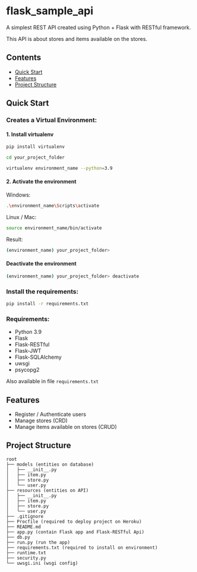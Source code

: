 # flask_sample_api 

A simplest REST API created using Python + Flask with RESTful framework. 

This API is about stores and items available on the stores.

## Contents

- [Quick Start](#quick-start)
- [Features](#features)
- [Project Structure](#structure)


## <a name="quick-start"></a>Quick Start


### Creates a Virtual Environment:

#### 1. Install virtualenv

```bash
pip install virtualenv

cd your_project_folder

virtualenv environment_name --python=3.9
```

#### 2. Activate the environment

Windows:
```bash
.\environment_name\Scripts\activate
```

Linux / Mac:
```bash
source environment_name/bin/activate
```

Result:
```bash
(environment_name) your_project_folder>
```

#### Deactivate the environment
```bash
(environment_name) your_project_folder> deactivate
```

### Install the requirements:
```bash
pip install -r requirements.txt
```

### Requirements:
- Python 3.9
- Flask
- Flask-RESTful
- Flask-JWT
- Flask-SQLAlchemy
- uwsgi
- psycopg2

Also available in file `requirements.txt`


## <a name="features"></a>Features

- Register / Authenticate users
- Manage stores (CRD)
- Manage items available on stores (CRUD)


## <a name="structure"></a> Project Structure

```
root
├── models (entities on database)
│   ├── __init__.py          
│   ├── item.py          
│   ├── store.py
│   └── user.py  
├── resources (entities on API)
│   ├── __init__.py          
│   ├── item.py          
│   ├── store.py
│   └── user.py  
├── .gitignore
├── Procfile (required to deploy project on Heroku)
├── README.md
├── app.py (contain Flask app and Flask-RESTful Api)
├── db.py
├── run.py (run the app)
├── requirements.txt (required to install on environment)
├── runtime.txt
├── security.py
└── uwsgi.ini (wsgi config)
```